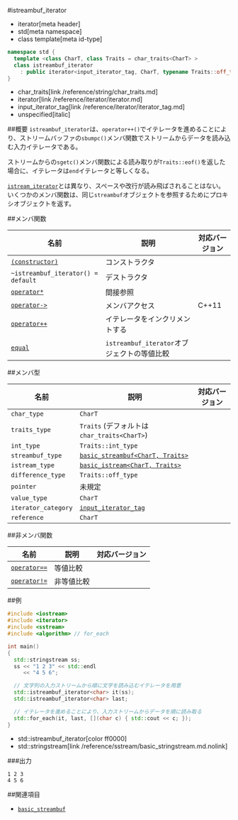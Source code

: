 #istreambuf_iterator
* iterator[meta header]
* std[meta namespace]
* class template[meta id-type]

```cpp
namespace std {
  template <class CharT, class Traits = char_traits<CharT> >
  class istreambuf_iterator
    : public iterator<input_iterator_tag, CharT, typename Traits::off_type, unspecified, CharT>
}
```
* char_traits[link /reference/string/char_traits.md]
* iterator[link /reference/iterator/iterator.md]
* input_iterator_tag[link /reference/iterator/iterator_tag.md]
* unspecified[italic]

##概要
`istreambuf_iterator`は、`operator++()`でイテレータを進めることにより、ストリームバッファの`sbumpc()`メンバ関数でストリームからデータを読み込む入力イテレータである。

ストリームからの`sgetc()`メンバ関数による読み取りが`Traits::eof()`を返した場合に、イテレータは`end`イテレータと等しくなる。

[`istream_iterator`](/reference/iterator/istream_iterator.md)とは異なり、スペースや改行が読み飛ばされることはない。いくつかのメンバ関数は、同じ`streambuf`オブジェクトを参照するためにプロキシオブジェクトを返す。


##メンバ関数

| 名前 | 説明 | 対応バージョン |
|----------------------------------|-------------------------|-------|
| [`(constructor)`](istreambuf_iterator/op_constructor.md) | コンストラクタ | |
| `~istreambuf_iterator() = default` | デストラクタ | |
| [`operator*`](istreambuf_iterator/op_deref.md) | 間接参照 | |
| [`operator->`](istreambuf_iterator/op_arrow.md) | メンバアクセス | C++11 |
| [`operator++`](istreambuf_iterator/op_increment.md) | イテレータをインクリメントする | |
| [`equal`](istreambuf_iterator/equal.md) | `istreambuf_iterator`オブジェクトの等値比較 | |


##メンバ型

| 名前 | 説明 | 対応バージョン |
|---------------------|------------------------|-------|
| `char_type`         | `CharT` | |
| `traits_type`       | `Traits` (デフォルトは`char_traits<CharT>`) | |
| `int_type`          | `Traits::int_type` | |
| `streambuf_type`    | [`basic_streambuf<CharT, Traits>`](../streambuf/basic_streambuf.md) | |
| `istream_type`      | [`basic_istream<CharT, Traits>`](../istream/basic_istream.md) | |
| `difference_type`   | `Traits::off_type` | |
| `pointer`           | 未規定 | |
| `value_type`        | `CharT` | |
| `iterator_category` | [`input_iterator_tag`](/reference/iterator/iterator_tag.md) | |
| `reference`         | `CharT` | |


##非メンバ関数

| 名前 | 説明 | 対応バージョン |
|-------------------------------------------------------|------------|------|
| [`operator==`](istreambuf_iterator/op_equal.md)     | 等値比較   | |
| [`operator!=`](istreambuf_iterator/op_not_equal.md) | 非等値比較 | |


##例
```cpp
#include <iostream>
#include <iterator>
#include <sstream>
#include <algorithm> // for_each

int main()
{
  std::stringstream ss;
  ss << "1 2 3" << std::endl
     << "4 5 6";

  // 文字列の入力ストリームから順に文字を読み込むイテレータを用意
  std::istreambuf_iterator<char> it(ss);
  std::istreambuf_iterator<char> last;

  // イテレータを進めることにより、入力ストリームからデータを順に読み取る
  std::for_each(it, last, [](char c) { std::cout << c; });
}
```
* std::istreambuf_iterator[color ff0000]
* std::stringstream[link /reference/sstream/basic_stringstream.md.nolink]

###出力
```
1 2 3
4 5 6
```

##関連項目
- [`basic_streambuf`](../streambuf/basic_streambuf.md)

